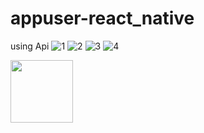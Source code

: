 # appuser-react_native
using Api
![1](https://user-images.githubusercontent.com/49092089/83021994-0da80180-a055-11ea-9d72-df2daeda0e63.jpeg)
![2](https://user-images.githubusercontent.com/49092089/83021999-0ed92e80-a055-11ea-835a-85c614c6d8a0.jpeg)
![3](https://user-images.githubusercontent.com/49092089/83022002-100a5b80-a055-11ea-9a33-86f5edecd804.jpeg)
![4](https://user-images.githubusercontent.com/49092089/83022005-100a5b80-a055-11ea-8e56-09df74907b81.jpeg)

<img src="https://user-images.githubusercontent.com/49092089/83022005-100a5b80-a055-11ea-8e56-09df74907b81.jpeg" width="100">
